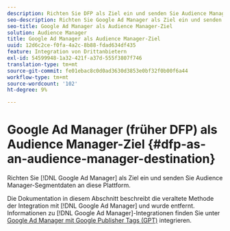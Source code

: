 ```yaml
---
description: Richten Sie DFP als Ziel ein und senden Sie Audience Manager-Segmentdaten an diese Plattform.
seo-description: Richten Sie Google Ad Manager als Ziel ein und senden Sie Audience Manager-Segmentdaten an diese Plattform.
seo-title: Google Ad Manager als Audience Manager-Ziel
solution: Audience Manager
title: Google Ad Manager als Audience Manager-Ziel
uuid: 12d6c2ce-f0fa-4a2c-8b88-fdad634df435
feature: Integration von Drittanbietern
exl-id: 54599948-1a32-421f-a37d-555f3807f746
translation-type: tm+mt
source-git-commit: fe01ebac8c0d0ad3630d3853e0bf32f0b00f6a44
workflow-type: tm+mt
source-wordcount: '102'
ht-degree: 9%

---
```


# Google Ad Manager (früher DFP) als Audience Manager-Ziel {#dfp-as-an-audience-manager-destination}

Richten Sie [!DNL Google Ad Manager] als Ziel ein und senden Sie Audience Manager-Segmentdaten an diese Plattform.

Die Dokumentation in diesem Abschnitt beschreibt die veraltete Methode der Integration mit [!DNL Google Ad Manager] und wurde entfernt. Informationen zu [!DNL Google Ad Manager]-Integrationen finden Sie unter [Google Ad Manager mit Google Publisher Tags (GPT)](../integration/gpt-aam-destination/gpt-aam-requirements.md) integrieren.
